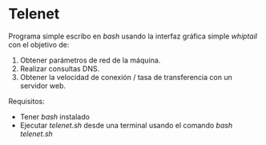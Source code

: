 # Telenet
Programa simple escribo en _bash_ usando la interfaz gráfica simple _whiptail_ con el objetivo de:
1. Obtener parámetros de red de la máquina.
2. Realizar consultas DNS.
3. Obtener la velocidad de conexión / tasa de transferencia con un servidor web.

Requisitos:
- Tener _bash_ instalado
- Ejecutar _telenet.sh_ desde una terminal usando el comando _bash telenet.sh_
